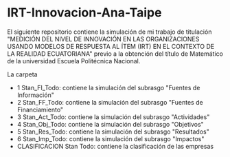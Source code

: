 # IRT-Innovacion-Ana-Taipe
El siguiente repositorio contiene la simulación de mi trabajo de titulación "MEDICIÓN DEL NIVEL DE INNOVACIÓN EN LAS ORGANIZACIONES USANDO MODELOS DE RESPUESTA AL ÍTEM (IRT) EN EL CONTEXTO DE LA REALIDAD ECUATORIANA" previo a la obtención del título de Matemático de la universidad Escuela Politécnica Nacional.

La carpeta
- 1 Stan_FI_Todo: contiene la simulación del subrasgo "Fuentes de Información"
- 2 Stan_FF_Todo: contiene la simulación del subrasgo "Fuentes de Financiamiento"
- 3 Stan_Act_Todo: contiene la simulación del subrasgo "Actividades"
- 4 Stan_Obj_Todo: contiene la simulación del subrasgo "Objetivos"
- 5 Stan_Res_Todo: contiene la simulación del subrasgo "Resultados"
- 6 Stan_Imp_Todo: contiene la simulación del subrasgo "Impactos"
- CLASIFICACION Stan Todo: contiene la clasificación de las empresas
